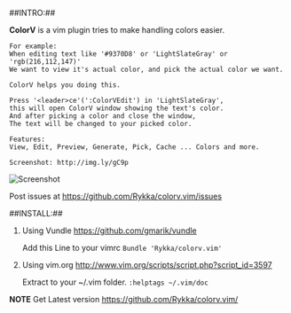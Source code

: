 ##INTRO:##

**ColorV** is a vim plugin tries to make handling colors easier.
   
    For example:
    When editing text like '#9370D8' or 'LightSlateGray' or 'rgb(216,112,147)'
    We want to view it's actual color, and pick the actual color we want.

    ColorV helps you doing this.

    Press '<leader>ce'(':ColorVEdit') in 'LightSlateGray',
    this will open ColorV window showing the text's color.
    And after picking a color and close the window,
    The text will be changed to your picked color.

    Features:
    View, Edit, Preview, Generate, Pick, Cache ... Colors and more.

    Screenshot: http://img.ly/gC9p
![Screenshot](http://s3.amazonaws.com/imgly_production/3959903/large.png)

Post issues at https://github.com/Rykka/colorv.vim/issues 

##INSTALL:##

1. Using Vundle  https://github.com/gmarik/vundle 

    Add this Line to your vimrc
    `Bundle 'Rykka/colorv.vim'` 

2. Using vim.org http://www.vim.org/scripts/script.php?script_id=3597

    Extract to your ~/.vim folder.
    `:helptags ~/.vim/doc`
    
**NOTE**   Get Latest version
           https://github.com/Rykka/colorv.vim/
